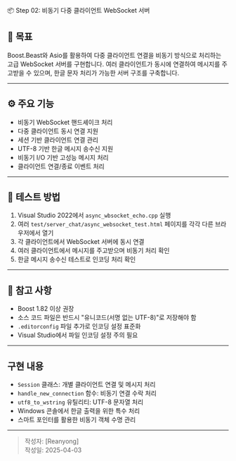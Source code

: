 📦 Step 02: 비동기 다중 클라이언트 WebSocket 서버

## 🎯 목표
Boost.Beast와 Asio를 활용하여 다중 클라이언트 연결을 비동기 방식으로 처리하는 고급 WebSocket 서버를 구현합니다. 여러 클라이언트가 동시에 연결하여 메시지를 주고받을 수 있으며, 한글 문자 처리가 가능한 서버 구조를 구축합니다.

---
## ⚙ 주요 기능

- 비동기 WebSocket 핸드셰이크 처리
- 다중 클라이언트 동시 연결 지원
- 세션 기반 클라이언트 연결 관리
- UTF-8 기반 한글 메시지 송수신 지원
- 비동기 I/O 기반 고성능 메시지 처리
- 클라이언트 연결/종료 이벤트 처리

---
## 🔬 테스트 방법

1. Visual Studio 2022에서 `async_wbsocket_echo.cpp` 실행
2. 여러 `test/server_chat/async_websocket_test.html` 페이지를 각각 다른 브라우저에서 열기
3. 각 클라이언트에서 WebSocket 서버에 동시 연결
4. 여러 클라이언트에서 메시지를 주고받으며 비동기 처리 확인
5. 한글 메시지 송수신 테스트로 인코딩 처리 확인

---
## 📌 참고 사항

- Boost 1.82 이상 권장
- 소스 코드 파일은 반드시 "유니코드(서명 없는 UTF-8)"로 저장해야 함
- `.editorconfig` 파일 추가로 인코딩 설정 표준화
- Visual Studio에서 파일 인코딩 설정 주의 필요

---
## 구현 내용

- `Session` 클래스: 개별 클라이언트 연결 및 메시지 처리
- `handle_new_connection` 함수: 비동기 연결 수락 처리
- `utf8_to_wstring` 유틸리티: UTF-8 문자열 처리
- Windows 콘솔에서 한글 출력을 위한 특수 처리
- 스마트 포인터를 활용한 비동기 객체 수명 관리

---

> 작성자: [Reanyong]  
> 작성일: 2025-04-03